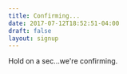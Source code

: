 ```yaml
---
title: Confirming...
date: 2017-07-12T18:52:51-04:00
draft: false
layout: signup
---
```


Hold on a sec...we're confirming.
